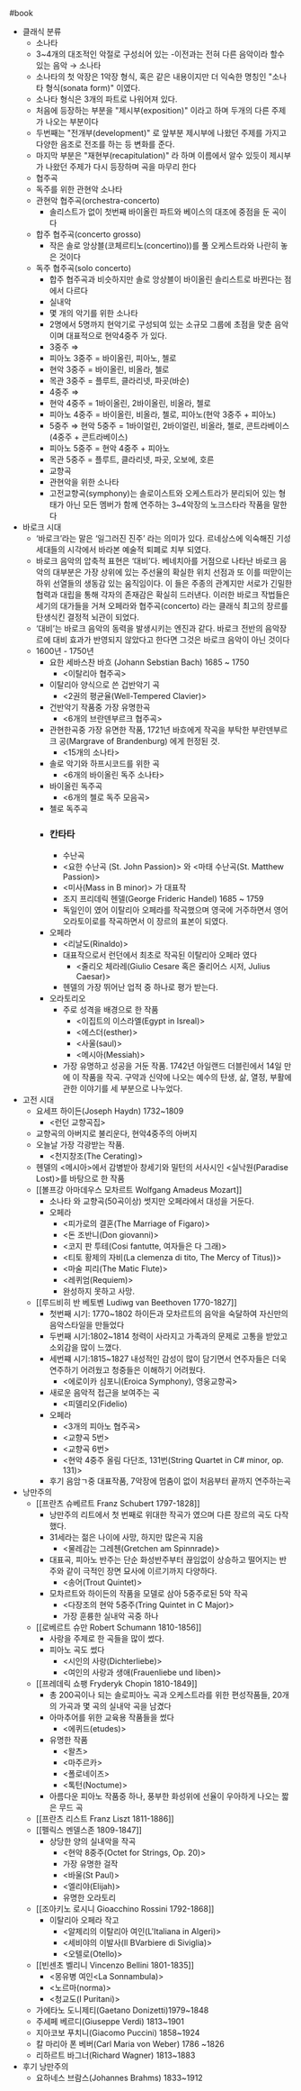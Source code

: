 #book 
- 클래식 분류
    - 소나타
    - 3~4개의 대조적인 악절로 구성쇠어 있는 -이전과는 전혀 다른 음악이라 할수 있는 음악 → 소나타
    - 소나타의 첫 악장은 1악장 형식, 혹은 같은 내용이지만 더 익숙한 명칭인 "소나타 형식(sonata form)" 이였다.
    - 소나타 형식은 3개의 파트로 나워어져 있다.
    - 처음에 등장하는 부분을 "제시부(exposition)" 이라고 하며 두개의 다른 주제가 나오는 부분이다
    - 두번째는 "전개부(development)" 로 앞부분 제시부에 나왔던 주제를 가지고 다양한 음조로 전조를 하는 등 변화를 준다.
    - 마지막 부분은 "재현부(recapitulation)" 라 하며 이름에서 알수 있듯이 제시부가 나왔던 주제가 다시 등장하며 곡을 마무리 한다
    - 협주곡
    - 독주를 위한 관현악 소나타
    - 관현악 협주곡(orchestra-concerto)
        - 솔리스트가 없이 첫번째 바이올린 파트와 베이스의 대조에 중점을 둔 곡이다
    - 합주 협주곡(concerto grosso)
        - 작은 솔로 앙상블(코체르티노(concertino))를 풀 오케스트라와 나란히 놓은 것이다
    - 독주 협주곡(solo concerto)
        - 합주 협주곡과 비슷하지만 솔로 앙상블이 바이올린 솔리스트로 바뀐다는 점에서 다르다
        - 실내악
        - 몇 개의 악기를 위한 소나타
        - 2명에서 5명까지 현악기로 구성되여 있는 소규모 그룹에 초점을 맞춘 음악이며 대표적으로 현악4중주 가 있다.
        - 3중주 ⇒
        - 피아노 3중주 = 바이올린, 피아노, 첼로
        - 현악 3중주 = 바이올린, 비올라, 첼로
        - 목관 3중주 = 플루트, 클라리넷, 파곳(바순)
        - 4중주 ⇒
        - 현악 4중주 = 1바이올린, 2바이올린, 비올라, 첼로
        - 피아노 4중주 = 바이올린, 비올라, 첼로, 피아노(현악 3중주 + 피아노)
        - 5중주 ⇒ 현악 5중주 = 1바이얼린, 2바이얼린, 비올라, 첼로, 콘트라베이스(4중주 + 콘트라베이스)
        - 피아노 5중주 = 현악 4중주 + 피아노
        - 목관 5중주 = 플루트, 클라리넷, 파곳, 오보에, 호른
        - 교향곡
        - 관현악을 위한 소나타
        - 고전교향곡(symphony)는 솔로이스트와 오케스트라가 분리되어 있는 형태가 아닌 모든 멤버가 함께 연주하는 3~4악장의 노크스타라 작품을 말한다
- 바로크 시대
    - ‘바로크’라는 말은 ‘일그러진 진주’ 라는 의미가 있다. 르네상스에 익숙해진 기성세대들의 시각에서 바라본 예술적 퇴폐로 치부 되였다.
    - 바로크 음악의 압축적 표현은 ‘대비’다. 베네치아를 거점으로 나타난 바로크 음악의 대부분은 가장 상위에 있는 주선율의 확실한 위치 선점과 또 이를 떠맏이는 하위 선열들의 생동감 있는 움직임이다. 이 들은 주종의 관계지만 서로가 긴밀한 협력과 대립을 통해 각자의 존재감은 확실히 드러낸다. 이러한 바로크 작법들은 세기의 대가들을 거쳐 오페라와 협주곡(concerto) 라는 클래식 최고의 장르를 탄생식킨 결정적 뇌관이 되었다.
    - ‘대비’는 바로크 음악의 동력을 발생시키는 엔진과 같다. 바로크 전반의 음악장르에 대비 효과가 반영되지 않았다고 한다면 그것은 바로크 음악이 아닌 것이다
    - 1600년 - 1750년
        - 요한 세바스찬 바흐 (Johann Sebstian Bach) 1685 ~ 1750
            - <이탈리아 협주곡>
        - 이탈리아 양식으로 쓴 겁반악기 곡
            - <2권의 평균율(Well-Tempered Clavier)>
        - 건반악기 작품중 가장 유명한곡
            - <6개의 브란덴부르크 협주곡>
        - 관현한곡중 가장 유면한 작품, 1721년 바흐에게 작곡을 부탁한 부란덴부르크 공(Margrave of Brandenburg) 에게 헌정된 것.
            - <15개의 소나타>
        - 솔로 악기와 하프시코드를 위한 곡
            - <6개의 바이올린 독주 소나타>
        - 바이올린 독주곡
            - <6개의 첼로 독주 모음곡>
        - 첼로 독주곡
        - ### 칸타타
            - 수난곡
            - <요한 수난곡 (St. John Passion)> 와 <마태 수난곡(St. Matthew Passion)>
            - <미사(Mass in B minor)> 가 대표작
            - 조지 프리데릭 헨델(George Frideric Handel) 1685 ~ 1759
            - 독일인이 였어 이탈리아 오페라를 작곡했으며 영국에 거주하면서 영어 오라토이로를 작곡하면서 이 장르의 표본이 되였다.
        - 오페라
            - <리날도(Rinaldo)>
            - 대표작으로서 런던에서 최초로 작곡된 이탈리아 오페라 였다
                - <줄리오 체라레(Giulio Cesare 혹은 줄리어스 시저, Julius Caesar)>
            - 헨델의 가장 뛰어난 업적 중 하나로 평가 받는다.
        - 오라토리오
            - 주로 성격을 배경으로 한 작품
                - <이집트의 이스라엘(Egypt in Isreal)>
                - <에스더(esther)>
                - <사울(saul)>
                - <메시아(Messiah)>
            - 가장 유명하고 성공을 거둔 작품. 1742년 아일랜드 더블린에서 14일 만에 이 작품을 작곡. 구약과 신약에 나오는 예수의 탄생, 삶, 열정, 부활에 관한 이야기를 세 부분으로 나누었다.
- 고전 시대
    - 요세프 하이든(Joseph Haydn) 1732~1809
        - <런던 교향곡집>
    - 교향곡의 아버지로 불리운다, 현악4중주의 아버지
    - 오늘날 가장 각광받는 작품.
        - <천지창조(The Cerating)>
    - 헨델의 <메시아>에서 감병받아 창세기와 밀턴의 서사시인 <실낙원(Paradise Lost)>를 바탕으로 한 작품
    - [[볼프강 아마데우스 모차르트 Wolfgang Amadeus Mozart]]
        - 소나타 와 교향곡(50곡이상) 썻지만 오페라에서 대성을 거둔다.
        - 오페라
            - <피가로의 결혼(The Marriage of Figaro)>
            - <돈 조반니(Don giovanni)>
            - <코지 판 투테(Cosi fantutte, 여자들은 다 그래)>
            - <티토 황제의 자비(La clemenza di tito, The Mercy of Titus))>
            - <마술 피리(The Matic Flute)>
            - <레퀴엄(Requiem)>
            - 완성하지 못하고 사망.
    - [[루드비히 반 베토벤 Ludiwg van Beethoven 1770-1827]]
        - 첫번째 시기: 1770~1802 하이든과 모차르트의 음악을 숙달하여 자신만의 음악스타일을 만들었다
        - 두번째 시기:1802~1814 청력이 사라지고 가족과의 문제로 고통을 받았고 소외감을 많이 느꼈다.
        - 세번쨰 시기:1815~1827 내성적인 감성이 많이 담기면서 연주자들은 더욱 연주하기 어려웠고 청중들은 이해하기 어려웠다.
            - <에로이카 심포니(Eroica Symphony), 영웅교향곡>
        - 새로운 음악적 접근을 보여주는 곡
            - <피델리오(Fidelio)
        - 오페라
            - <3개의 피아노 협주곡>
            - <교향곡 5번>
            - <교향곡 6번>
            - <현악 4중주 올림 다단조, 131번(String Quartet in C# minor, op. 131)>
        - 후기 음암ㄱ중 대표작품, 7악장에 멈춤이 없이 처음부터 끝까지 연주하는곡
- 낭만주의
    - [[프란츠 슈베르트 Franz Schubert 1797-1828]]
        - 낭만주의 리트에서 첫 번째로 위대한 작곡가 였으며 다른 장르의 곡도 다작했다.
        - 31세라는 젊은 나이에 사망, 하지만 많은곡 지음
            - <물레감는 그레첸(Gretchen am Spinnrade)>
        - 대표곡, 피아노 반주는 단순 화성반주부터 끊임없이 상승하고 떨어지는 반주와 같이 극적인 장면 묘사에 이르기까지 다양하다.
            - <송어(Trout Quintet)>
        - 모차르트와 하이든의 작품을 모델로 삼아 5중주로된 5악 작곡
            - <다장조의 현악 5중주(Tring Quintet in C Major)>
            - 가장 훈륭한 실내악 곡중 하나
    - [[로베르트 슈만 Robert Schumann 1810-1856]]
        -  사랑을 주제로 한 곡들을 많이 썼다.
        -  피아노 곡도 썼다
            - <시인의 사랑(Dichterliebe)>
            - <여인의 사랑과 생애(Frauenliebe und liben)>
    - [[프레데릭 쇼팽 Fryderyk Chopin 1810-1849]]
        - 총 200곡이나 되는 솔로피아노 곡과 오케스트라를 위한 편성작품들, 20개의 가곡과 몇 곡의 실내악 곡을 남겼다
        - 아마추어를 위한 교육용 작품들을 썼다
            - <에퀴드(etudes)>
        - 유명한 작품
            - <왈츠>
            - <마주르카>
            - <폴로네이즈>
            - <톡턴(Noctume)>
        - 아름다운 피아노 작품중 하나, 풍부한 화성위에 선율이 우아하게 나오는 짧은 무드 곡
    - [[프란츠 리스트 Franz Liszt 1811-1886]]
    - [[펠릭스 멘델스존 1809-1847]]
        - 상당한 양의 실내악을 작곡
            - <현악 8중주(Octet for Strings, Op. 20)>
            - 가장 유명한 걸작
            - <바울(St Paul)>
            - <엘리야(Elijah)>
            - 유명한 오라토리
    - [[조아키노 로시니 Gioacchino Rossini 1792-1868]]
        - 이탈리아 오페라 작고
            - <알제리의 이탈리아 여인(L'Italiana in Algeri)>
            - <세비야의 이발사(Il BVarbiere di Siviglia)>
            - <오텔로(Otello)>
    - [[빈센초 벨리니 Vincenzo Bellini 1801-1835]]
        - <몽유병 여인<La Sonnambula)>
        - <노르마(norma)>
        - <청교도(I Puritani)>
    - 가에타노 도니제티(Gaetano Donizetti)1979~1848
    - 주세페 베르디(Giuseppe Verdi) 1813~1901
    - 지아코보 푸치니(Giacomo Puccini) 1858~1924
    - 칼 마리아 폰 베버(Carl Maria von Weber) 1786 ~1826
    - 리하르트 바그너(Richard Wagner) 1813~1883
- 후기 낭만주의
    - 요하네스 브람스(Johannes Brahms) 1833~1912
